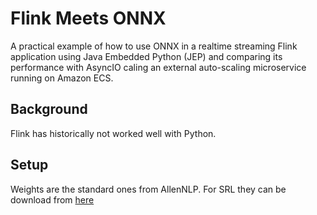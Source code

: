 # Flink Meets ONNX

A practical example of how to use ONNX in a realtime streaming Flink application using Java Embedded Python (JEP) and comparing its performance with AsyncIO caling an external auto-scaling microservice running on Amazon ECS. 

## Background 
Flink has historically not worked well with Python.

## Setup

Weights are the standard ones from AllenNLP. For SRL they can be download from [here](https://s3-us-west-2.amazonaws.com/allennlp/models/srl-model-2018.05.25.tar.gz )